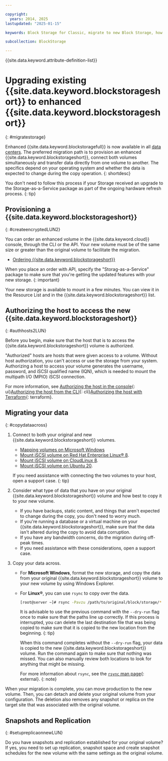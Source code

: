 ```yaml
---

copyright:
  years: 2014, 2025
lastupdated: "2025-01-15"

keywords: Block Storage for Classic, migrate to new Block Storage, how to encrypt existing Block Storage,

subcollection: BlockStorage

---
```

{{site.data.keyword.attribute-definition-list}}

# Upgrading existing {{site.data.keyword.blockstorageshort}} to enhanced {{site.data.keyword.blockstorageshort}}
{: #migratestorage}

Enhanced {{site.data.keyword.blockstoragefull}} is now available in all [data centers](/docs/overview?topic=overview-locations#data-centers). The preferred migration path is to provision an enhanced {{site.data.keyword.blockstorageshort}}, connect both volumes simultaneously and transfer data directly from one volume to another. The specifics depend on your operating system and whether the data is expected to change during the copy operation.
{: shortdesc}

You don't need to follow this process if your Storage received an upgrade to the Storage-as-a-Service package as part of the ongoing hardware refresh process.
{: tip}

## Provisioning a {{site.data.keyword.blockstorageshort}}
{: #createencryptedLUN2}

You can order an enhanced volume in the {{site.data.keyword.cloud}} console, through the CLI or the API. Your new volume must be of the same size or greater than the original volume to facilitate the migration.

- [Ordering {{site.data.keyword.blockstorageshort}}](/docs/BlockStorage?topic=BlockStorage-orderingBlockStorage&interface=ui#orderingthroughConsole)

When you place an order with API, specify the "Storag-as-a-Service" package to make sure that you're getting the updated features with your new storage.
{: important}

Your new storage is available to mount in a few minutes. You can view it in the Resource List and in the {{site.data.keyword.blockstorageshort}} list.

## Authorizing the host to access the new {{site.data.keyword.blockstorageshort}}
{: #authhosts2LUN}

Before you begin, make sure that the host that is to access the {{site.data.keyword.blockstorageshort}} volume is authorized. 

"Authorized" hosts are hosts that were given access to a volume. Without host authorization, you can't access or use the storage from your system. Authorizing a host to access your volume generates the username, password, and iSCSI qualified name (IQN), which is needed to mount the multipath I/O (MPIO) iSCSI connection.

For more information, see [Authorizing the host in the console](/docs/BlockStorage?topic=BlockStorage-managingstorage&interface=ui#authhostUI){: ui}[Authorizing the host from the CLI](/docs/BlockStorage?topic=BlockStorage-managingstorage&interface=cli#authhostCLI){: cli}[Authorizing the host with Terraform](/docs/BlockStorage?topic=BlockStorage-managingstorage&interface=terraform#authhostTerraform){: terraform}.

## Migrating your data
{: #copydataacross}

1. Connect to both your original and new {{site.data.keyword.blockstorageshort}} volumes.
   - [Mapping volumes on Microsoft Windows](/docs/BlockStorage?topic=BlockStorage-mountingWindows)
   - [Mount iSCSI volume on Red Hat Enterprise Linux&reg; 8](/docs/BlockStorage?topic=BlockStorage-mountingRHEL8).
   - [Mount iSCSI volume on CloudLinux 8](/docs/BlockStorage?topic=BlockStorage-mountingCloudLin8).
   - [Mount iSCSI volume on Ubuntu 20](/docs/BlockStorage?topic=BlockStorage-mountingUbu20).

   If you need assistance with connecting the two volumes to your host, open a support case.
   {: tip}

2. Consider what type of data that you have on your original {{site.data.keyword.blockstorageshort}} volume and how best to copy it to your new volume.
   - If you have backups, static content, and things that aren't expected to change during the copy, you don't need to worry much.
   - If you're running a database or a virtual machine on your {{site.data.keyword.blockstorageshort}}, make sure that the data isn't altered during the copy to avoid data corruption.
   - If you have any bandwidth concerns, do the migration during off-peak times.
   - If you need assistance with these considerations, open a support case.

3. Copy your data across.
   - For **Microsoft Windows**, format the new storage, and copy the data from your original {{site.data.keyword.blockstorageshort}} volume to your new volume by using Windows Explorer.
   - For **Linux&reg;**, you can use `rsync` to copy over the data.
      ```sh
      [root@server ~]# rsync -Pavzu /path/to/original/block/storage/* /path/to/new/block/storage
      ```

      It is advisable to use the previous command with the `--dry-run` flag once to make sure that the paths line up correctly. If this process is interrupted, you can delete the last destination file that was being copied to make sure that it is copied to the new location from the beginning.
      {: tip}

      When this command completes without the `--dry-run` flag, your data is copied to the new {{site.data.keyword.blockstorageshort}} volume. Run the command again to make sure that nothing was missed. You can also manually review both locations to look for anything that might be missing.

      For more information about `rsync`, see the [`rsync` man page](https://download.samba.org/pub/rsync/rsync.html){: external}.
      {: note}

When your migration is complete, you can move production to the new volume. Then, you can detach and delete your original volume from your configuration. The deletion also removes any snapshot or replica on the target site that was associated with the original volume.

## Snapshots and Replication
{: #setupreplicaonnewLUN}

Do you have snapshots and replication established for your original volume? If yes, you need to set up replication, snapshot space and create snapshot schedules for the new volume with the same settings as the original volume.
